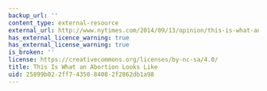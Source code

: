 ```yaml
---
backup_url: ''
content_type: external-resource
external_url: http://www.nytimes.com/2014/09/13/opinion/this-is-what-an-abortion-looks-like.html?_r=0
has_external_licence_warning: true
has_external_license_warning: true
is_broken: ''
license: https://creativecommons.org/licenses/by-nc-sa/4.0/
title: This Is What an Abortion Looks Like
uid: 25899b02-2ff7-4350-8408-2f2862db1a98
---
```

